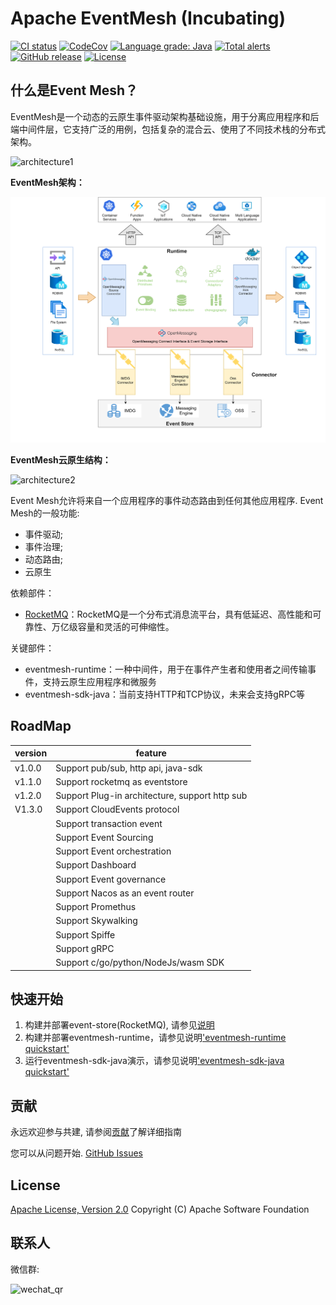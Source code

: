 # Apache EventMesh (Incubating)
[![CI status](https://github.com/apache/incubator-eventmesh/actions/workflows/ci.yml/badge.svg)](https://github.com/apache/incubator-eventmesh/actions/workflows/ci.yml)
[![CodeCov](https://codecov.io/gh/apache/incubator-eventmesh/branch/develop/graph/badge.svg)](https://codecov.io/gh/apache/incubator-eventmesh)
[![Language grade: Java](https://img.shields.io/lgtm/grade/java/g/apache/incubator-eventmesh.svg?logo=lgtm&logoWidth=18)](https://lgtm.com/projects/g/apache/incubator-eventmesh/context:java)
[![Total alerts](https://img.shields.io/lgtm/alerts/g/apache/incubator-eventmesh.svg?logo=lgtm&logoWidth=18)](https://lgtm.com/projects/g/apache/incubator-eventmesh/alerts/)
[![GitHub release](https://img.shields.io/badge/release-download-orange.svg)](https://github.com/apache/incubator-eventmesh/releases)
[![License](https://img.shields.io/badge/license-Apache%202-4EB1BA.svg)](https://www.apache.org/licenses/LICENSE-2.0.html)

## 什么是Event Mesh？

EventMesh是一个动态的云原生事件驱动架构基础设施，用于分离应用程序和后端中间件层，它支持广泛的用例，包括复杂的混合云、使用了不同技术栈的分布式架构。

![architecture1](../images/eventmesh-define.png)

**EventMesh架构：**

![architecture1](../images/eventmesh-runtime.png)

**EventMesh云原生结构：**

![architecture2](../images/eventmesh-panels.png)

Event Mesh允许将来自一个应用程序的事件动态路由到任何其他应用程序. Event Mesh的一般功能:

* 事件驱动;
* 事件治理;
* 动态路由;
* 云原生

依赖部件：

* [RocketMQ](https://github.com/apache/rocketmq)：RocketMQ是一个分布式消息流平台，具有低延迟、高性能和可靠性、万亿级容量和灵活的可伸缩性。

关键部件：

* eventmesh-runtime：一种中间件，用于在事件产生者和使用者之间传输事件，支持云原生应用程序和微服务
* eventmesh-sdk-java：当前支持HTTP和TCP协议，未来会支持gRPC等

## RoadMap

| version | feature |
| ----    | ----    |
| v1.0.0  |Support pub/sub, http api, java-sdk|
| v1.1.0  |Support rocketmq as eventstore|
| v1.2.0  |Support Plug-in architecture, support http sub|
| V1.3.0 |Support CloudEvents protocol|
|   |Support transaction event|
|         |Support Event Sourcing|
|         |Support Event orchestration|
|         |Support Dashboard|
|         |Support Event governance|
|         |Support Nacos as an event router|
|         |Support Promethus|
|         |Support Skywalking|
|         |Support Spiffe|
|         |Support gRPC|
|         |Support c/go/python/NodeJs/wasm SDK|

## 快速开始

1. 构建并部署event-store(RocketMQ), 请参见[说明](https://rocketmq.apache.org/docs/quick-start/)
2. 构建并部署eventmesh-runtime，请参见说明['eventmesh-runtime quickstart'](instructions/eventmesh-runtime-quickstart.md)
3. 运行eventmesh-sdk-java演示，请参见说明['eventmesh-sdk-java quickstart'](instructions/eventmesh-sdk-java-quickstart.md)

## 贡献

永远欢迎参与共建, 请参阅[贡献](../../CONTRIBUTING.zh-CN.md)了解详细指南

您可以从问题开始.
[GitHub Issues](https://github.com/apache/incubator-eventmesh/issues)

## License

[Apache License, Version 2.0](http://www.apache.org/licenses/LICENSE-2.0.html) Copyright (C) Apache Software Foundation

## 联系人

微信群:

![wechat_qr](../images/mesh-helper.png)

